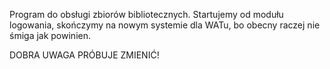 Program do obsługi zbiorów bibliotecznych.
Startujemy od modułu logowania, skończymy na nowym systemie dla WATu, bo obecny raczej nie śmiga jak powinien.

DOBRA UWAGA PRÓBUJE ZMIENIĆ!

